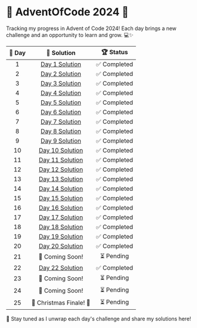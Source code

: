 # 🎄 AdventOfCode 2024 🎄

Tracking my progress in Advent of Code 2024! Each day brings a new challenge and an opportunity to learn and grow. 💻✨

| 🌟 Day |                                                     📂 Solution                                                      |  🏆 Status  |
|:------:|:--------------------------------------------------------------------------------------------------------------------:|:-----------:|
|   1    |  [Day 1 Solution](https://github.com/see-quick/AdventOfCode/blob/main/_2024/src/main/java/advent/of/code/Day1.java)  | ✅ Completed |
|   2    |  [Day 2 Solution](https://github.com/see-quick/AdventOfCode/blob/main/_2024/src/main/java/advent/of/code/Day2.java)  | ✅ Completed |
|   3    |  [Day 3 Solution](https://github.com/see-quick/AdventOfCode/blob/main/_2024/src/main/java/advent/of/code/Day3.java)  | ✅ Completed |
|   4    |  [Day 4 Solution](https://github.com/see-quick/AdventOfCode/blob/main/_2024/src/main/java/advent/of/code/Day4.java)  | ✅ Completed |
|   5    |  [Day 5 Solution](https://github.com/see-quick/AdventOfCode/blob/main/_2024/src/main/java/advent/of/code/Day5.java)  | ✅ Completed |
|   6    |  [Day 6 Solution](https://github.com/see-quick/AdventOfCode/blob/main/_2024/src/main/java/advent/of/code/Day6.java)  | ✅ Completed |
|   7    |  [Day 7 Solution](https://github.com/see-quick/AdventOfCode/blob/main/_2024/src/main/java/advent/of/code/Day7.java)  | ✅ Completed |
|   8    |  [Day 8 Solution](https://github.com/see-quick/AdventOfCode/blob/main/_2024/src/main/java/advent/of/code/Day8.java)  | ✅ Completed |
|   9    |  [Day 9 Solution](https://github.com/see-quick/AdventOfCode/blob/main/_2024/src/main/java/advent/of/code/Day9.java)  | ✅ Completed |
|   10   | [Day 10 Solution](https://github.com/see-quick/AdventOfCode/blob/main/_2024/src/main/java/advent/of/code/Day10.java) | ✅ Completed |
|   11   | [Day 11 Solution](https://github.com/see-quick/AdventOfCode/blob/main/_2024/src/main/java/advent/of/code/Day11.java) | ✅ Completed |
|   12   | [Day 12 Solution](https://github.com/see-quick/AdventOfCode/blob/main/_2024/src/main/java/advent/of/code/Day12.java) | ✅ Completed |
|   13   | [Day 13 Solution](https://github.com/see-quick/AdventOfCode/blob/main/_2024/src/main/java/advent/of/code/Day13.java) | ✅ Completed |
|   14   | [Day 14 Solution](https://github.com/see-quick/AdventOfCode/blob/main/_2024/src/main/java/advent/of/code/Day14.java) | ✅ Completed |
|   15   | [Day 15 Solution](https://github.com/see-quick/AdventOfCode/blob/main/_2024/src/main/java/advent/of/code/Day15.java) | ✅ Completed |
|   16   | [Day 16 Solution](https://github.com/see-quick/AdventOfCode/blob/main/_2024/src/main/java/advent/of/code/Day16.java) | ✅ Completed |
|   17   | [Day 17 Solution](https://github.com/see-quick/AdventOfCode/blob/main/_2024/src/main/java/advent/of/code/Day17.java) | ✅ Completed |
|   18   | [Day 18 Solution](https://github.com/see-quick/AdventOfCode/blob/main/_2024/src/main/java/advent/of/code/Day18.java) | ✅ Completed |
|   19   | [Day 19 Solution](https://github.com/see-quick/AdventOfCode/blob/main/_2024/src/main/java/advent/of/code/Day19.java) | ✅ Completed |
|   20   | [Day 20 Solution](https://github.com/see-quick/AdventOfCode/blob/main/_2024/src/main/java/advent/of/code/Day20.java) | ✅ Completed |
|   21   |                                                   🎁 Coming Soon!                                                    |  ⏳ Pending  |
|   22   | [Day 22 Solution](https://github.com/see-quick/AdventOfCode/blob/main/_2024/src/main/java/advent/of/code/Day22.java) | ✅ Completed |
|   23   |                                                   🎁 Coming Soon!                                                    |  ⏳ Pending  |
|   24   |                                                   🎁 Coming Soon!                                                    |  ⏳ Pending  |
|   25   |                                               🎄 Christmas Finale! 🎄                                                |  ⏳ Pending  |

🎉 Stay tuned as I unwrap each day's challenge and share my solutions here!
